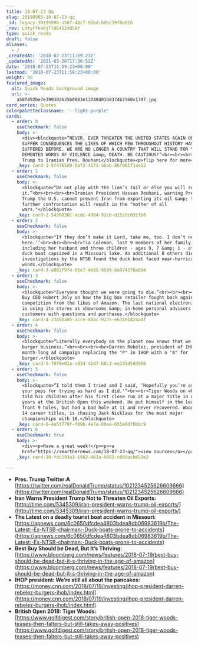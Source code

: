 ```yaml
---
title: 18.07.23 Qq
slug: 20190905-18-07-23-qq
_id: legacy-3919599b-3587-48cf-91bd-bdbc39f8e816
_rev: LotyrYkaRjTl0E452xQS8r
type: quick_reads
draft: false
aliases:
  - /
_createdAt: '2018-07-23T11:59:23Z'
_updatedAt: '2021-03-26T17:36:52Z'
date: '2018-07-23T11:59:23+00:00'
lastmod: '2018-07-23T11:59:23+00:00'
weight: 50
featured_image:
  alt: Quick Reads background image
  url: >-
    a58f492be7e399302635b0883e13248401b8374b2560x1707.jpg
card_series: Quotes
colorpaletteclassname: '--light-purple'
cards:
  - order: 0
    useCheckmark: false
    body: >-
      <div><blockquote>“NEVER, EVER THREATEN THE UNITED STATES AGAIN OR YOU WILL
      SUFFER CONSEQUENCES THE LIKES OF WHICH FEW THROUGHOUT HISTORY HAVE EVER
      SUFFERED BEFORE. WE ARE NO LONGER A COUNTRY THAT WILL STAND FOR YOUR
      DEMENTED WORDS OF VIOLENCE &amp; DEATH. BE CAUTIOUS!”<br><br><br><br>Pres.
      Trump to Iranian Pres. Rouhani</blockquote><p>flip here for more</p></div>
    _key: card-1-5f4765d9-baf2-4171-a6ab-86f901f1ae12
  - order: 1
    useCheckmark: false
    body: >-
      <blockquote>“Do not play with the lion’s tail or else you will regret
      it.”<br><br><br><br>Iranian President Hassan Rouhani, warning President
      Trump the U.S. cannot prevent Iran from exporting its oil &amp; that
      further confrontation will result in the "mother of all
      wars."</blockquote>
    _key: card-2-54308301-acdc-4904-92cb-d152dc031fb6
  - order: 2
    useCheckmark: false
    body: >-
      <blockquote>"If they don’t make it Lord, take me, too. I don’t need to be
      here.’’<br><br><br><br>Tia Coleman, lost 9 members of her family,
      including her husband and three children - ages 9, 7 &amp; 1 - after a
      duck boat capsized in a Missouri lake. An additional 8 others died. Early
      investigations by the NTSB found the duck boat faced near-hurricane force
      winds.</blockquote>
    _key: card-3-a002f9f4-b5e7-4b05-9509-8a974378a694
  - order: 3
    useCheckmark: false
    body: >-
      <blockquote>"Everyone thought we were going to die.”<br><br><br><br>Best
      Buy CEO Hubert Joly on how the big box retailer fought back against online
      competition from the likes of Amazon. The last national electronics chain
      is using its stores as showrooms &amp; in-home personal advisors to help
      customers with questions and purchases.</blockquote>
    _key: card-4-2349ba85-1cce-40ac-9275-e63101424a4f
  - order: 4
    useCheckmark: false
    body: >-
      <blockquote>“Literally everybody on the planet now knows that we’re in the
      burger business.”<br><br><br><br>Darren Rebelez, president of IHOP, on its
      month-long ad campaign replacing the "P" in IHOP with a "B" for
      burger.</blockquote>
    _key: card-5-f079e02a-c034-42d7-b8c3-ee235d5dd956
  - order: 5
    useCheckmark: false
    body: >-
      <blockquote>“I told them I tried and I said, ‘Hopefully you’re as proud of
      your pops for trying as hard as I did.'”<br><br>Tiger Woods on what he
      told his children after his first close run at a major title in over 10
      years at the British Open this weekend. He put himself in the lead in the
      front 9 holes, but had a bad hole at 11 and never recovered. Woods, with
      14 career titles, is chasing Jack Nicklaus for the most major
      championships with 18.</blockquote>
    _key: card-6-4e5f779f-f09b-4e7a-80ea-655e6d70bbc9
  - order: 6
    useCheckmark: true
    body: >-
      <div><p>Have a great week!</p><p><a
      href="https://smarthernews.com/18-07-23-qq/">view sources</a></p></div>
    _key: card-10-fdc293a3-1962-463a-9082-c009acb658e2

---
```

* **Pres. Trump Twitter:A**  
[https://twitter.com/realDonaldTrump/status/1021234525626609666](https://twitter.com/realDonaldTrump/status/1021234525626609666)
* **Iran Warns President Trump Not to Threaten Oil Exports:**  
[http://time.com/5345309/iran-president-warns-trump-oil-exports/](http://time.com/5345309/iran-president-warns-trump-oil-exports/)
* **The Latest on a deadly tourist boat accident in Missouri:**  
[https://apnews.com/6c0650dfcdea4803bdea8db06983619b/The-Latest:-Ex-NTSB-chairman:-Duck-boats-prone-to-accidents](https://apnews.com/6c0650dfcdea4803bdea8db06983619b/The-Latest:-Ex-NTSB-chairman:-Duck-boats-prone-to-accidents)
* **Best Buy Should be Dead, But It’s Thriving:**  
[https://www.bloomberg.com/news/features/2018-07-19/best-buy-should-be-dead-but-it-s-thriving-in-the-age-of-amazon](https://www.bloomberg.com/news/features/2018-07-19/best-buy-should-be-dead-but-it-s-thriving-in-the-age-of-amazon)
* **IHOP president: We’re still all about the pancakes:** [https://money.cnn.com/2018/07/19/investing/ihop-president-darren-rebelez-burgers-ihob/index.html](https://money.cnn.com/2018/07/19/investing/ihop-president-darren-rebelez-burgers-ihob/index.html)
* **British Open 2018: Tiger Woods:**  
[https://www.golfdigest.com/story/british-open-2018-tiger-woods-teases-then-falters-but-still-takes-away-positives](https://www.golfdigest.com/story/british-open-2018-tiger-woods-teases-then-falters-but-still-takes-away-positives)